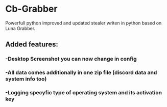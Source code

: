 # Cb-Grabber
Powerfull python improved and updated stealer writen in python based on Luna Grabber.
## Added features:
### -Desktop Screenshot you can now change in config
### -All data comes additionally in one zip file (discord data and system info too)
### -Logging specyfic type of operating system and its activation key



